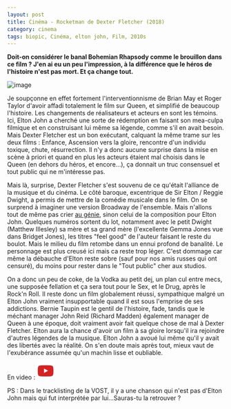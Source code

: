 ```yaml
---
layout: post
title: Cinéma - Rocketman de Dexter Fletcher (2018)
category: cinema
tags: biopic, Cinéma, elton john, Film, 2010s
---
```

**Doit-on considérer le banal Bohemian Rhapsody comme le brouillon dans ce film ? J'en ai eu un peu l'impression, à la différence que le héros de l'histoire n'est pas mort. Et ça change tout.**

![image](https://filedn.eu/llqi9IBxlYouGRXYG2xlROb/img/2019/rocketman.jpeg)

Je soupçonne en effet fortement l'interventionnisme de Brian May et Roger Taylor d'avoir affadi totalement le film sur Queen, et simplifié de beaucoup l'histoire. Les changements de réalisateurs et acteurs en sont les témoins. Ici, Elton John a cherché une sorte de rédemption en faisant son mea-culpa filmique et en construisant lui même sa légende, comme s'il en avait besoin. Mais Dexter Fletcher est un bon exécutant, calquant la même trame sur les deux films : Enfance, Ascension vers la gloire, rencontre d'un individu toxique, chute, résurrection. Il n'y a donc aucune surprise dans la mise en scène à priori et quand en plus les acteurs étaient mal choisis dans le Queen (en dehors du héros, et encore...), ça donnait un truc consensuel et tout public qui ne m'intéresse pas.

Mais là, surprise, Dexter Fletcher s'est souvenu de ce qu'était l'alliance de la musique et du cinéma. Le côté baroque, excentrique de Sir Elton / Reggie Dwight, a permis de mettre de la comédie musicale dans le film. On se surprend à imaginer une version Broadway de l'ensemble. Mais n'allons tout de même pas crier [au génie](https://www.cheziceman.fr/2015/eltonjohn-yellowbrickroad/), sinon celui de la composition pour Elton John. Quelques numéros sortent du lot, notamment avec le petit Dwight (Matthew Illesley) sa mère et sa grand mère (l'excellente Gemma Jones vue dans Bridget Jones), les titres "feel good" de l'auteur faisant le reste du boulot. Mais le milieu du film retombe dans un ennui profond de banalité. Le personnage est plus creusé ici mais ca reste trop léger. C'est dommage car même la débauche d'Elton reste sobre (sauf pour nos amis russes qui ont censuré), du moins pour rester dans le "Tout public" cher aux studios. 

On a donc un peu de coke, de la Vodka au petit dej, un plan cul entre mecs, une supposée fellation et ça sera tout pour le Sex, et le Drug, après le Rock'n Roll. Il reste donc un film globalement réussi, sympathique malgré un Elton John vraiment insupportable quand il est sous l'emprise de ses addictions. Bernie Taupin est le gentil de l'histoire, fade, tandis que le méchant manager John Reid (Richard Madden) également manager de Queen à une époque, doit vraiment avoir fait quelque chose de mal à Dexter Fletcher. Elton aura la chance d'avoir un film à sa gloire lorsqu'il ira rejoindre d'autres légendes de la musique. Elton John a avoué lui même qu'il y avait des libertés avec la réalité. On s'en doute mais après tout, mieux vaut de l'exubérance assumée qu'un machin lisse et oubliable. 

En video : [![video](/images/youtube.png)](https://www.youtube.com/watch?v=hvzOvfdENzk)

PS : Dans le tracklisting de la VOST, il y a une chanson qui n'est pas d'Elton John mais qui fut interprétée par lui...Sauras-tu la retrouver ? 

